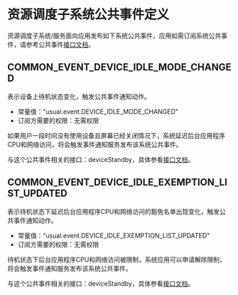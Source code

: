 # 资源调度子系统公共事件定义
资源调度子系统/服务面向应用发布如下系统公共事件，应用如需订阅系统公共事件，请参考公共事件[接口文档](../js-apis-commonEventManager.md)。

## COMMON_EVENT_DEVICE_IDLE_MODE_CHANGED
表示设备上待机状态变化，触发公共事件通知动作。

- 常量值："usual.event.DEVICE_IDLE_MODE_CHANGED"
- 订阅方需要的权限：无需权限

如果用户一段时间没有使用设备且屏幕已经关闭情况下，系统延迟后台应用程序CPU和网络访问，将会触发事件通知服务发布该系统公共事件。

与这个公共事件相关的接口：deviceStandby，具体参看[接口文档](../js-apis-resourceschedule-deviceStandby.md#isDeviceInStandby)。

## COMMON_EVENT_DEVICE_IDLE_EXEMPTION_LIST_UPDATED
表示待机状态下延迟后台应用程序CPU和网络访问的豁免名单出现变化，触发公共事件通知动作。

- 常量值："usual.event.DEVICE_IDLE_EXEMPTION_LIST_UPDATED"
- 订阅方需要的权限：无需权限

待机状态下后台应用程序CPU和网络访问被限制，系统应用可以申请解除限制，将会触发事件通知服务发布该系统公共事件。

与这个公共事件相关的接口：deviceStandby，具体参看[接口文档](../js-apis-resourceschedule-deviceStandby.md#applyExemptionAppResource)。